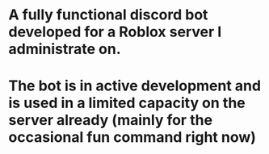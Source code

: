 # A fully functional discord bot developed for a Roblox server I administrate on.
# The bot is in active development and is used in a limited capacity on the server already (mainly for the occasional fun command right now)
